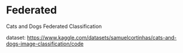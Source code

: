 # Federated
Cats and Dogs Federated Classification


dataset: https://www.kaggle.com/datasets/samuelcortinhas/cats-and-dogs-image-classification/code
